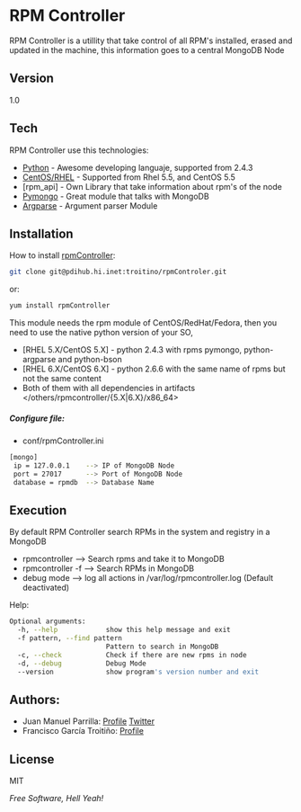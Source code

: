 RPM Controller
==============

RPM Controller is a utillity that take control of all RPM's installed, erased and updated in the machine, this information goes to a central MongoDB Node

Version
-------

1.0

Tech
----

RPM Controller use this technologies:

* [Python] - Awesome developing languaje, supported from 2.4.3 
* [CentOS/RHEL] - Supported from Rhel 5.5, and CentOS 5.5
* [rpm_api] - Own Library that take information about rpm's of the node
* [Pymongo] - Great module that talks with MongoDB
* [Argparse] - Argument parser Module

Installation
--------------
How to install [rpmController][1]:
```sh
git clone git@pdihub.hi.inet:troitino/rpmControler.git
```
or:
```sh
yum install rpmController
```

This module needs the rpm module of CentOS/RedHat/Fedora, then you need to use the native python version of your SO, 
* [RHEL 5.X/CentOS 5.X] - python 2.4.3 with rpms pymongo, python-argparse and python-bson
* [RHEL 6.X/CentOS 6.X] - python 2.6.6 with the same name of rpms but not the same content
* Both of them with all dependencies in artifacts </others/rpmcontroller/{5.X|6.X}/x86_64>

##### Configure file:

* conf/rpmController.ini

```sh
[mongo]
 ip = 127.0.0.1    --> IP of MongoDB Node
 port = 27017      --> Port of MongoDB Node
 database = rpmdb  --> Database Name
```

Execution
--------------
By default RPM Controller search RPMs in the system and registry in a MongoDB
* rpmcontroller --> Search rpms and take it to MongoDB
* rpmcontroller -f <pattern> --> Search RPMs in MongoDB
* debug mode --> log all actions in /var/log/rpmcontroller.log (Default deactivated)

Help:
```sh
Optional arguments:
  -h, --help            show this help message and exit
  -f pattern, --find pattern
                        Pattern to search in MongoDB
  -c, --check           Check if there are new rpms in node
  -d, --debug           Debug Mode
  --version             show program's version number and exit
```

Authors:
----
* Juan Manuel Parrilla: [Profile][JP_PDI] [Twitter][@kerbeross]
* Francisco García Troitiño: [Profile][FGT_PDI]


License
----

MIT

*Free Software, Hell Yeah!*

  [JP_PDI]: https://github.com/padajuan
  [@kerbeross]: http://twitter.com/@kerbeross
  [FGT_PDI]: https://github.com/ftroitino
  [1]: https://github.com/padajuan/rpmController
  [Pymongo]: https://github.com/mongodb/mongo-python-driver
  [Argparse]: https://code.google.com/p/argparse
  [Python]: http://www.python.org/
  [CentOS/RHEL]: http://www.centos.org/
